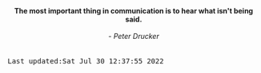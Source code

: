 
<div align="center"><b><span>The most important thing in communication is to hear what isn't being said.</span></b><br><br><i> - Peter Drucker</i></div>
<br><br><kbd>Last updated:Sat Jul 30 12:37:55 2022</kbd>